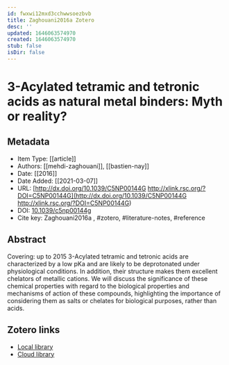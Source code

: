 ```yaml
---
id: fwxwi12mxd3cchwwsoezbvb
title: Zaghouani2016a Zotero
desc: ''
updated: 1646063574970
created: 1646063574970
stub: false
isDir: false
---
```

# 3-Acylated tetramic and tetronic acids as natural metal binders: Myth or reality?

## Metadata

* Item Type: [[article]]
* Authors: [[mehdi-zaghouani]], [[bastien-nay]]
* Date: [[2016]]
* Date Added: [[2021-03-07]]
* URL: [http://dx.doi.org/10.1039/C5NP00144G http://xlink.rsc.org/?DOI=C5NP00144G](http://dx.doi.org/10.1039/C5NP00144G http://xlink.rsc.org/?DOI=C5NP00144G)
* DOI: [10.1039/c5np00144g](https://doi.org/10.1039/c5np00144g)
* Cite key: Zaghouani2016a
, #zotero, #literature-notes, #reference

## Abstract

Covering: up to 2015 3-Acylated tetramic and tetronic acids are characterized by a low pKa and are likely to be deprotonated under physiological conditions. In addition, their structure makes them excellent chelators of metallic cations. We will discuss the significance of these chemical properties with regard to the biological properties and mechanisms of action of these compounds, highlighting the importance of considering them as salts or chelates for biological purposes, rather than acids.


##  Zotero links
* [Local library](zotero://select/items/1_BZGZWDVY)
* [Cloud library](http://zotero.org/users/7593438/items/BZGZWDVY)

